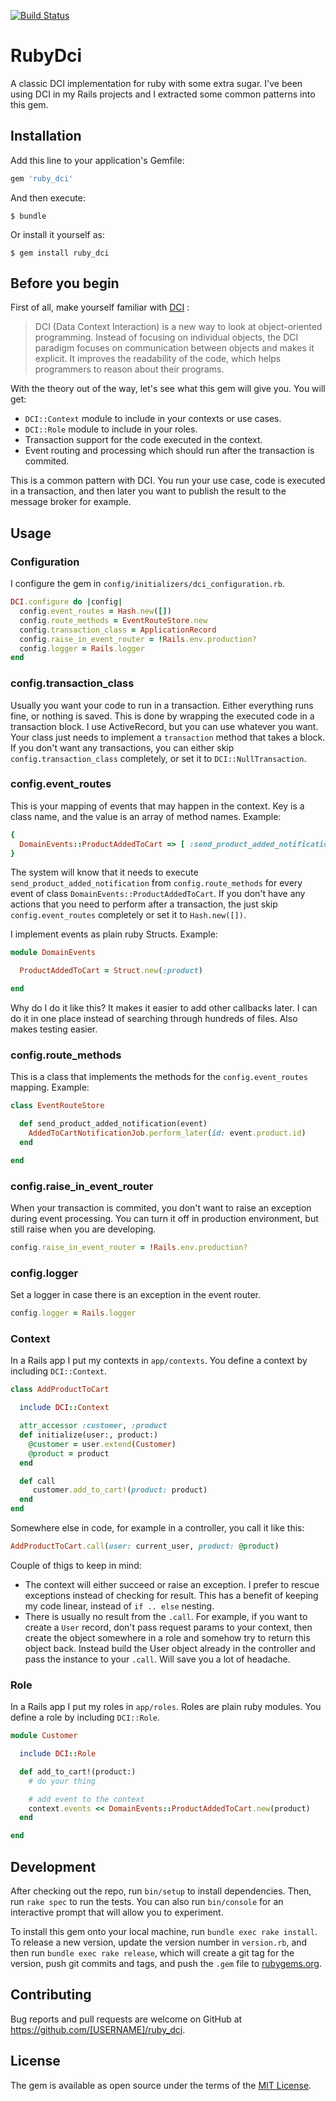 [![Build Status](https://travis-ci.org/egze/ruby_dci.svg?branch=master)](https://travis-ci.org/egze/ruby_dci)

# RubyDci

A classic DCI implementation for ruby with some extra sugar. I've been using DCI in my Rails projects and I extracted some common patterns into this gem.

## Installation

Add this line to your application's Gemfile:

```ruby
gem 'ruby_dci'
```

And then execute:

    $ bundle

Or install it yourself as:

    $ gem install ruby_dci

## Before you begin

First of all, make yourself familiar with [DCI](http://dci-in-ruby.info/) :

> DCI (Data Context Interaction) is a new way to look at object-oriented programming. Instead of focusing on individual objects, the DCI paradigm focuses on communication between objects and makes it explicit. It improves the readability of the code, which helps programmers to reason about their programs.

With the theory out of the way, let's see what this gem will give you. You will get:

* `DCI::Context` module to include in your contexts or use cases.
* `DCI::Role` module to include in your roles.
* Transaction support for the code executed in the context.
* Event routing and processing which should run after the transaction is commited.

This is a common pattern with DCI. You run your use case, code is executed in a transaction, and then later you want to publish the result to the message broker for example.

## Usage

### Configuration

I configure the gem in `config/initializers/dci_configuration.rb`.

```ruby
DCI.configure do |config|
  config.event_routes = Hash.new([])
  config.route_methods = EventRouteStore.new
  config.transaction_class = ApplicationRecord
  config.raise_in_event_router = !Rails.env.production?
  config.logger = Rails.logger
end
```

### config.transaction_class

Usually you want your code to run in a transaction. Either everything runs fine, or nothing is saved. This is done by wrapping the executed code in a transaction block. I use ActiveRecord, but you can use whatever you want. Your class just needs to implement a `transaction` method that takes a block. If you don't want any transactions, you can either skip `config.transaction_class` completely, or set it to `DCI::NullTransaction`.

### config.event_routes

This is your mapping of events that may happen in the context. Key is a class name, and the value is an array of method names. Example:

```ruby
{
  DomainEvents::ProductAddedToCart => [ :send_product_added_notification ]
}
```

The system will know that it needs to execute `send_product_added_notification` from `config.route_methods` for every event of class `DomainEvents::ProductAddedToCart`. If you don't have any actions that you need to perform after a transaction, the just skip `config.event_routes` completely or set it to `Hash.new([])`.

I implement events as plain ruby Structs. Example:

```ruby
module DomainEvents

  ProductAddedToCart = Struct.new(:product)

end
```

Why do I do it like this? It makes it easier to add other callbacks later. I can do it in one place instead of searching through hundreds of files. Also makes testing easier.

### config.route_methods

This is a class that implements the methods for the `config.event_routes` mapping. Example:

```ruby
class EventRouteStore

  def send_product_added_notification(event)
    AddedToCartNotificationJob.perform_later(id: event.product.id)
  end

end
```

### config.raise_in_event_router

When your transaction is commited, you don't want to raise an exception during event processing. You can turn it off in production environment, but still raise when you are developing.

```ruby
config.raise_in_event_router = !Rails.env.production?
```

### config.logger

Set a logger in case there is an exception in the event router.

```ruby
config.logger = Rails.logger
```


### Context

In a Rails app I put my contexts in `app/contexts`. You define a context by including `DCI::Context`.

```ruby
class AddProductToCart

  include DCI::Context

  attr_accessor :customer, :product
  def initialize(user:, product:)
    @customer = user.extend(Customer)
    @product = product
  end

  def call
     customer.add_to_cart!(product: product)
  end
end
```

Somewhere else in code, for example in a controller, you call it like this:
```ruby
AddProductToCart.call(user: current_user, product: @product)
```

Couple of thigs to keep in mind:
* The context will either succeed or raise an exception. I prefer to rescue exceptions instead of checking for result. This has a benefit of keeping my code linear, instead of `if .. else` nesting.
* There is usually no result from the `.call`. For example, if you want to create a `User` record, don't pass request params to your context, then create the object somewhere in a role and somehow try to return this object back. Instead build the User object already in the controller and pass the instance to your `.call`. Will save you a lot of headache.

### Role

In a Rails app I put my roles in `app/roles`. Roles are plain ruby modules. You define a role by including `DCI::Role`.

```ruby
module Customer

  include DCI::Role

  def add_to_cart!(product:)
    # do your thing

    # add event to the context
    context.events << DomainEvents::ProductAddedToCart.new(product)
  end

end
```

## Development

After checking out the repo, run `bin/setup` to install dependencies. Then, run `rake spec` to run the tests. You can also run `bin/console` for an interactive prompt that will allow you to experiment.

To install this gem onto your local machine, run `bundle exec rake install`. To release a new version, update the version number in `version.rb`, and then run `bundle exec rake release`, which will create a git tag for the version, push git commits and tags, and push the `.gem` file to [rubygems.org](https://rubygems.org).

## Contributing

Bug reports and pull requests are welcome on GitHub at https://github.com/[USERNAME]/ruby_dci.

## License

The gem is available as open source under the terms of the [MIT License](https://opensource.org/licenses/MIT).
